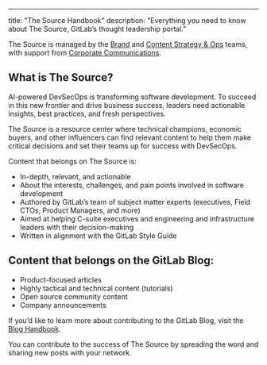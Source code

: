 ---
title: "The Source Handbook"
description: "Everything you need to know about The Source, GitLab’s thought leadership portal." 

The Source is managed by the [Brand](https://handbook.gitlab.com/handbook/marketing/brand-and-product-marketing/brand/) and [Content Strategy & Ops](https://handbook.gitlab.com/handbook/marketing/brand-and-product-marketing/content/) teams, with support from [Corporate Communications](https://handbook.gitlab.com/handbook/marketing/corporate-communications/). 

## What is The Source?  
AI-powered DevSecOps is transforming software development. To succeed in this new frontier and drive business success, leaders need actionable insights, best practices, and fresh perspectives.

The Source is a resource center where technical champions, economic buyers, and other influencers can find relevant content to help them make critical decisions and set their teams up for success with DevSecOps. 

Content that belongs on The Source is: 
- In-depth, relevant, and actionable
- About the interests, challenges, and pain points involved in software development 
- Authored by GitLab’s team of subject matter experts (executives, Field CTOs, Product Managers, and more)
- Aimed at helping C-suite executives and engineering and infrastructure leaders with their decision-making
- Written in alignment with the GitLab Style Guide

## Content that belongs on the GitLab Blog: 
- Product-focused articles
- Highly tactical and technical content (tutorials)
- Open source community content
- Company announcements

If you’d like to learn more about contributing to the GitLab Blog, visit the [Blog Handbook](https://handbook.gitlab.com/handbook/marketing/blog/). 

You can contribute to the success of The Source by spreading the word and sharing new posts with your network.  